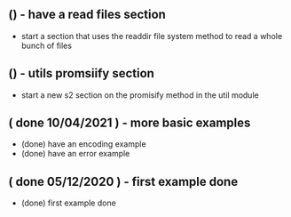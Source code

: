 
## () - have a read files section
* start a section that uses the readdir file system method to read a whole bunch of files

## () - utils promsiify section
* start a new s2 section on the promisify method in the util module

## ( done 10/04/2021 ) - more basic examples
* (done) have an encoding example
* (done) have an error example

## ( done 05/12/2020 ) - first example done
* (done) first example done